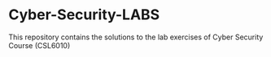 # Cyber-Security-LABS
This repository contains the solutions to the lab exercises  of Cyber Security Course (CSL6010)
